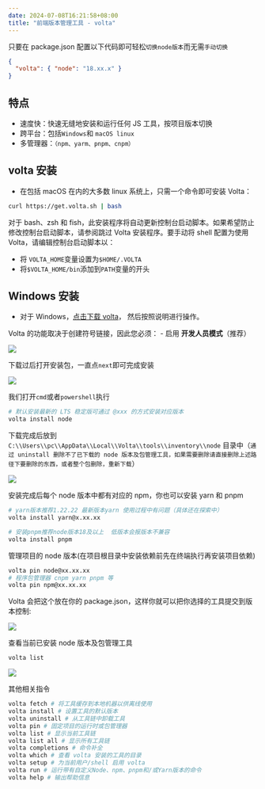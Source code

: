 ```yaml
---
date: 2024-07-08T16:21:58+08:00
title: "前端版本管理工具 - volta"
---
```


只要在 package.json 配置以下代码即可轻松`切换node版本`而无需`手动切换`

```json
{
  "volta": { "node": "18.xx.x" }
}
```

## 特点

- 速度快：快速无缝地安装和运行任何 JS 工具，按项目版本切换
- 跨平台：包括`Windows`和 `macOS linux`
- 多管理器：`（npm、yarm、pnpm、cnpm）`

## volta 安装

- 在包括 macOS 在内的大多数 linux 系统上，只需一个命令即可安装 Volta：

```bash
curl https://get.volta.sh | bash
```

对于 bash、zsh 和 fish，此安装程序将自动更新控制台启动脚本。如果希望防止修改控制台启动脚本，请参阅跳过 Volta 安装程序。要手动将 shell 配置为使用 Volta，请编辑控制台启动脚本以：

- 将 `VOLTA_HOME`变量设置为`$HOME/.VOLTA`
- 将`$VOLTA_HOME/bin`添加到`PATH`变量的开头

## Windows 安装

- 对于 Windows，[点击下载 volta](https://github.com/volta-cli/volta/releases/download/v1.1.1/volta-1.1.1-windows-x86_64.msi)， 然后按照说明进行操作。

Volta 的功能取决于创建符号链接，因此您必须： - 启用 **开发人员模式**（推荐）

<img src="./imgs/193/01.awebp" />

下载过后打开安装包，一直点`next`即可完成安装

<img src="./imgs/193/02.awebp" />

我们打开`cmd`或者`powershell`执行

```bash
# 默认安装最新的 LTS 稳定版可通过 @xxx 的方式安装对应版本
volta install node
```

下载完成后放到 `C:\\Users\\pc\\AppData\\Local\\Volta\\tools\\inventory\\node` 目录中（`通过 uninstall 删除不了已下载的 node 版本及包管理工具，如果需要删除请直接删除上述路径下要删除的东西，或者整个包删除，重新下载`）

<img src="./imgs/193/03.awebp" />

安装完成后每个 node 版本中都有对应的 npm，你也可以安装 yarn 和 pnpm

```bash
# yarn版本推荐1.22.22 最新版本yarn 使用过程中有问题（具体还在探索中）
volta install yarn@x.xx.xx
```

```bash
# 安装pnpm推荐node版本18及以上  低版本会报版本不兼容
volta install pnpm
```

管理项目的 node 版本(在项目根目录中安装依赖前先在终端执行再安装项目依赖)

```bash
volta pin node@xx.xx.xx
# 程序包管理器 cnpm yarn pnpm 等
volta pin npm@xx.xx.xx
```

Volta 会把这个放在你的 package.json，这样你就可以把你选择的工具提交到版本控制:

<img src="./imgs/193/04.awebp" />

查看当前已安装 node 版本及包管理工具

```bash
volta list
```

<img src="./imgs/193/05.awebp" />

其他相关指令

```bash
volta fetch # 将工具缓存到本地机器以供离线使用
volta install # 设置工具的默认版本
volta uninstall # 从工具链中卸载工具
volta pin # 固定项目的运行时或包管理器
volta list # 显示当前工具链
volta list all # 显示所有工具链
volta completions # 命令补全
volta which # 查看 volta 安装的工具的目录
volta setup # 为当前用户/shell 启用 volta
volta run # 运行带有自定义Node、npm、pnpm和/或Yarn版本的命令
volta help # 输出帮助信息
```
